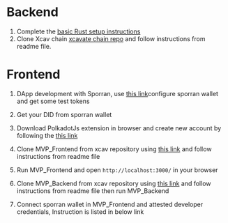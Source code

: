 # Backend

1. Complete the <a href="https://docs.substrate.io/install/">basic Rust setup instructions</a>
2. Clone Xcav chain <a href="https://github.com/XcavateBlockchain/MarketplaceMVP_Substrate">xcavate chain repo</a> and follow instructions from readme file.

# Frontend

1. DApp development with Sporran, use <a href="https://github.com/BTE-Trusted-Entity/sporran-extension/blob/main/docs/external.md">this link</a>configure sporran wallet and get some test tokens

2. Get your DID from sporran wallet

3. Download PolkadotJs extension in browser and create new account by following the <a href="https://polkadot.js.org/extension/">this link</a>

4. Clone MVP_Frontend from xcav repository using <a href="https://github.com/XcavateBlockchain/MVP_Frontend">this link</a>
   and follow instructions from readme file

5. Run MVP_Frontend and open `http://localhost:3000/` in your browser

6. Clone MVP_Backend from xcav repository using <a href="https://github.com/XcavateBlockchain/MVP_Backend">this link</a> and follow instructions from readme file then run MVP_Backend

7. Connect sporran wallet in MVP_Frontend and attested developer credentials, Instruction is listed in below link
